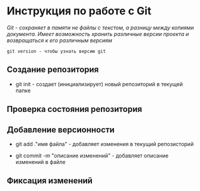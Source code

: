 # Инструкция по работе с Git

*Git - сохраняет в памяти не файлы с текстом, а разницу между копиями документа. Имеет возможность хранить различные версии проекта и возвращаться к его различным версиям*

    git version - чтобы узнать версию git


## Создание репозитория


*    git init - создает (инициализирует) новый репозиторий в текущей папке

## Проверка состояния репозитория

## Добавление версионности

*    git add .\"имя файла" - добавляет изменения в текущий репозисторий

*    git commit -m "описание изменений" - добавляет описание изменений в файле

## Фиксация изменений 
